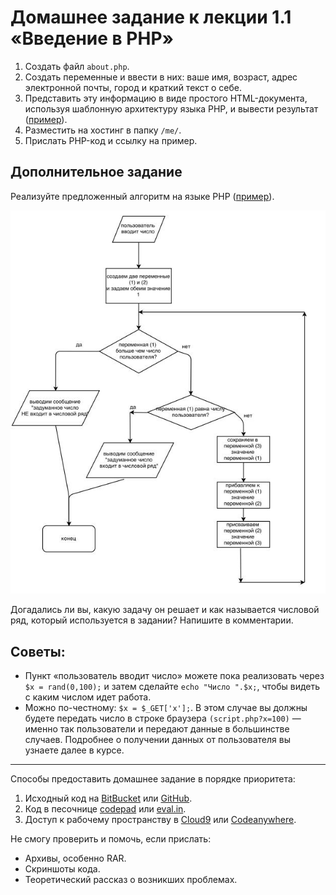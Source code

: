 # Домашнее задание к лекции 1.1 «Введение в PHP»

1. Создать файл `about.php`.
2. Создать переменные и ввести в них: ваше имя, возраст, адрес электронной почты, город и краткий текст о себе.
3. Представить эту информацию в виде простого HTML-документа, используя шаблонную архитектуру языка PHP, и вывести результат ([пример](http://university.netology.ru/u/kopylov/samples/about.php)).
4. Разместить на хостинг в папку `/me/`.
5. Прислать PHP-код и ссылку на пример.

## Дополнительное задание

Реализуйте предложенный алгоритм на языке PHP ([пример](http://university.netology.ru/u/kopylov/samples/intro-dop.php?x=13)).

![алгоритм](resourses/scheme.jpg)

Догадались ли вы, какую задачу он решает и как называется числовой ряд, который используется в задании? Напишите в комментарии.

## Советы:
* Пункт «пользователь вводит число» можете пока реализовать через `$x = rand(0,100);` и затем сделайте `echo "Число ".$x;`, чтобы видеть с каким числом идет работа.
* Можно по-честному: `$x = $_GET['x'];`. В этом случае вы должны будете передать число в строке браузера `(script.php?x=100)` — именно так пользователи и передают данные в большинстве случаев. Подробнее о получении данных от пользователя вы узнаете далее в курсе.

---
Способы предоставить домашнее задание в порядке приоритета:
1. Исходный код на [BitBucket](https://bitbucket.org/) или [GitHub](https://github.com/).
2. Код в песочнице [codepad](http://codepad.org/) или [eval.in](https://eval.in/).
3. Доступ к рабочему пространству в [Cloud9](https://c9.io/) или [Сodeanywhere](https://codeanywhere.com/).

Не смогу проверить и помочь, если прислать:
* Архивы, особенно RAR.
* Скриншоты кода.
* Теоретический рассказ о возникших проблемах.
